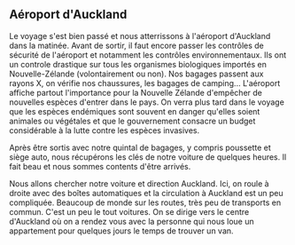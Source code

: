 ## Aéroport d'Auckland

Le voyage s'est bien passé et nous atterrissons à l'aéroport d'Auckland dans la matinée. Avant de sortir, il faut encore passer les contrôles de sécurité de l'aéroport et notamment les contrôles environnementaux. Ils ont un controle drastique sur tous les organismes biologiques importés en Nouvelle-Zélande (volontairement ou non). Nos bagages passent aux rayons X, on vérifie nos chaussures, les bagages de camping... L'aéroport affiche partout l'importance pour la Nouvelle Zélande d'empêcher de nouvelles espèces d'entrer dans le pays. On verra plus tard dans le voyage que les espèces endémiques sont souvent en danger qu'elles soient animales ou végétales et que le gouvernement consacre un budget considérable à la lutte contre les espèces invasives.

Après être sortis avec notre quintal de bagages, y compris poussette et siège auto, nous récupérons les clés de notre voiture de quelques heures. Il fait beau et nous sommes contents d'être arrivés.

Nous allons chercher notre voiture et direction Auckland. Ici, on roule à droite avec des boîtes automatiques et la circulation à Auckland est un peu compliquée. Beaucoup de monde sur les routes, très peu de transports en commun. C'est un peu le tout voitures. On se dirige vers le centre d'Auckland où on a rendez vous avec la personne qui nous loue un appartement pour quelques jours le temps de trouver un van.
